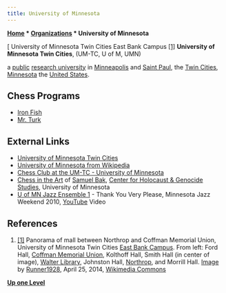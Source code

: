 ```yaml
---
title: University of Minnesota
---
```

**[Home](Home "Home") \* [Organizations](Organizations "Organizations") \* University of Minnesota**



[ University of Minnesota Twin Cities East Bank Campus <a id="cite-note-1" href="#cite-ref-1">[1]</a>
**University of Minnesota Twin Cities**, (UM-TC, U of M, UMN)  
 
a [public](https://en.wikipedia.org/wiki/Public_university) [research university](https://en.wikipedia.org/wiki/Research_university) in [Minneapolis](https://en.wikipedia.org/wiki/Minneapolis) and [Saint Paul](https://en.wikipedia.org/wiki/Saint_Paul,_Minnesota), the [Twin Cities](https://en.wikipedia.org/wiki/Minneapolis%E2%80%93Saint_Paul), [Minnesota](https://en.wikipedia.org/wiki/Minnesota) the [United States](https://en.wikipedia.org/wiki/United_States).



## Chess Programs


* [Iron Fish](Iron_Fish "Iron Fish")
* [Mr. Turk](Mr._Turk "Mr. Turk")


## External Links


* [University of Minnesota Twin Cities](https://twin-cities.umn.edu/)
* [University of Minnesota from Wikipedia](https://en.wikipedia.org/wiki/University_of_Minnesota)
* [Chess Club at the UM-TC - University of Minnesota](https://gopherlink.umn.edu/organization/chess)
* [Chess in the Art](http://chgs.elevator.umn.edu/asset/viewAsset/57f3b6787d58ae5f74bf8ba9#57f3b6d77d58ae5574bf8bcb) of [Samuel Bak](Category:Samuel_Bak "Category:Samuel Bak"), [Center for Holocaust & Genocide Studies](http://chgs.elevator.umn.edu/), University of Minnesota
* [U of MN Jazz Ensemble 1](https://cla.umn.edu/music/ensembles-creative-work/jazz-ensembles) - Thank You Very Please, Minnesota Jazz Weekend 2010, [YouTube](https://en.wikipedia.org/wiki/YouTube) Video


 
## References


 1. <a id="cite-ref-1" href="#cite-note-1">[1]</a> Panorama of mall between Northrop and Coffman Memorial Union, University of Minnesota Twin Cities [East Bank Campus](https://en.wikipedia.org/wiki/University_of_Minnesota#East_Bank). From left: Ford Hall, [Coffman Memorial Union](https://en.wikipedia.org/wiki/Coffman_Memorial_Union), Kolthoff Hall, Smith Hall (in center of image), [Walter Library](https://en.wikipedia.org/wiki/Walter_Library), Johnston Hall, [Northrop](https://en.wikipedia.org/wiki/Northrop_Auditorium), and Morrill Hall. [Image](https://commons.wikimedia.org/wiki/File:Northrop_Mall_panorama.jpg) by [Runner1928](https://commons.wikimedia.org/wiki/User:Runner1928), April 25, 2014, [Wikimedia Commons](https://en.wikipedia.org/wiki/Wikimedia_Commons) 

**[Up one Level](Organizations "Organizations")**







 
